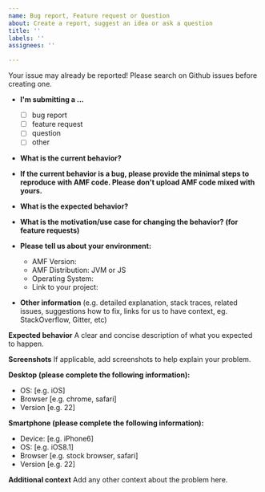 ```yaml
---
name: Bug report, Feature request or Question
about: Create a report, suggest an idea or ask a question
title: ''
labels: ''
assignees: ''

---
```


Your issue may already be reported! Please search on Github issues before creating one.

* **I'm submitting a ...**
  - [ ] bug report
  - [ ] feature request
  - [ ] question
  - [ ] other

* **What is the current behavior?**

* **If the current behavior is a bug, please provide the minimal steps to reproduce with AMF code. Please don't upload AMF code mixed with yours.**

* **What is the expected behavior?**

* **What is the motivation/use case for changing the behavior? (for feature requests)**

* **Please tell us about your environment:**
  
  - AMF Version:
  - AMF Distribution: JVM or JS 
  - Operating System:
  - Link to your project:

* **Other information** (e.g. detailed explanation, stack traces, related issues, suggestions how to fix, links for us to have context, eg. StackOverflow, Gitter, etc)

**Expected behavior**
A clear and concise description of what you expected to happen.

**Screenshots**
If applicable, add screenshots to help explain your problem.

**Desktop (please complete the following information):**
 - OS: [e.g. iOS]
 - Browser [e.g. chrome, safari]
 - Version [e.g. 22]

**Smartphone (please complete the following information):**
 - Device: [e.g. iPhone6]
 - OS: [e.g. iOS8.1]
 - Browser [e.g. stock browser, safari]
 - Version [e.g. 22]

**Additional context**
Add any other context about the problem here.
